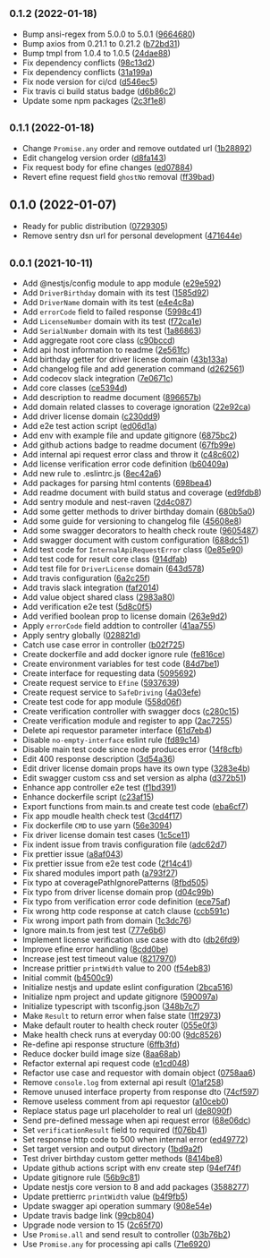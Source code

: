 ## <small>0.1.2 (2022-01-18)</small>

* Bump ansi-regex from 5.0.0 to 5.0.1 ([9664680](https://github.com/stevejkang/driver-license-verification/commit/9664680))
* Bump axios from 0.21.1 to 0.21.2 ([b72bd31](https://github.com/stevejkang/driver-license-verification/commit/b72bd31))
* Bump tmpl from 1.0.4 to 1.0.5 ([24dae88](https://github.com/stevejkang/driver-license-verification/commit/24dae88))
* Fix dependency conflicts ([98c13d2](https://github.com/stevejkang/driver-license-verification/commit/98c13d2))
* Fix dependency conflicts ([31a199a](https://github.com/stevejkang/driver-license-verification/commit/31a199a))
* Fix node version for ci/cd ([d546ec5](https://github.com/stevejkang/driver-license-verification/commit/d546ec5))
* Fix travis ci build status badge ([d6b86c2](https://github.com/stevejkang/driver-license-verification/commit/d6b86c2))
* Update some npm packages ([2c3f1e8](https://github.com/stevejkang/driver-license-verification/commit/2c3f1e8))



## <small>0.1.1 (2022-01-18)</small>

* Change `Promise.any` order and remove outdated url ([1b28892](https://github.com/stevejkang/driver-license-verification/commit/1b28892))
* Edit changelog version order ([d8fa143](https://github.com/stevejkang/driver-license-verification/commit/d8fa143))
* Fix request body for efine changes ([ed07884](https://github.com/stevejkang/driver-license-verification/commit/ed07884))
* Revert efine request field `ghostNo` removal ([ff39bad](https://github.com/stevejkang/driver-license-verification/commit/ff39bad))



## 0.1.0 (2022-01-07)

* Ready for public distribution ([0729305](https://github.com/stevejkang/driver-license-verification/commit/0729305))
* Remove sentry dsn url for personal development ([471644e](https://github.com/stevejkang/driver-license-verification/commit/471644e))



## <small>0.0.1 (2021-10-11)</small>

* Add @nestjs/config module to app module ([e29e592](https://github.com/stevejkang/driver-license-verification/commit/e29e592))
* Add `DriverBirthday` domain with its test ([1585d92](https://github.com/stevejkang/driver-license-verification/commit/1585d92))
* Add `DriverName` domain with its test ([e4e4c8a](https://github.com/stevejkang/driver-license-verification/commit/e4e4c8a))
* Add `errorCode` field to failed response ([5998c41](https://github.com/stevejkang/driver-license-verification/commit/5998c41))
* Add `LicenseNumber` domain with its test ([f72ca1e](https://github.com/stevejkang/driver-license-verification/commit/f72ca1e))
* Add `SerialNumber` domain with its test ([1a86863](https://github.com/stevejkang/driver-license-verification/commit/1a86863))
* Add aggregate root core class ([c90bccd](https://github.com/stevejkang/driver-license-verification/commit/c90bccd))
* Add api host information to readme ([2e561fc](https://github.com/stevejkang/driver-license-verification/commit/2e561fc))
* Add birthday getter for driver license domain ([43b133a](https://github.com/stevejkang/driver-license-verification/commit/43b133a))
* Add changelog file and add generation command ([d262561](https://github.com/stevejkang/driver-license-verification/commit/d262561))
* Add codecov slack integration ([7e0671c](https://github.com/stevejkang/driver-license-verification/commit/7e0671c))
* Add core classes ([ce5394d](https://github.com/stevejkang/driver-license-verification/commit/ce5394d))
* Add description to readme document ([896657b](https://github.com/stevejkang/driver-license-verification/commit/896657b))
* Add domain related classes to coverage ignoration ([22e92ca](https://github.com/stevejkang/driver-license-verification/commit/22e92ca))
* Add driver license domain ([c230dd9](https://github.com/stevejkang/driver-license-verification/commit/c230dd9))
* Add e2e test action script ([ed06d1a](https://github.com/stevejkang/driver-license-verification/commit/ed06d1a))
* Add env with example file and update gitignore ([6875bc2](https://github.com/stevejkang/driver-license-verification/commit/6875bc2))
* Add github actions badge to readme document ([67fb99e](https://github.com/stevejkang/driver-license-verification/commit/67fb99e))
* Add internal api request error class and throw it ([c48c602](https://github.com/stevejkang/driver-license-verification/commit/c48c602))
* Add license verification error code definition ([b60409a](https://github.com/stevejkang/driver-license-verification/commit/b60409a))
* Add new rule to .eslintrc.js ([8ec42a6](https://github.com/stevejkang/driver-license-verification/commit/8ec42a6))
* Add packages for parsing html contents ([698bea4](https://github.com/stevejkang/driver-license-verification/commit/698bea4))
* Add readme document with build status and coverage ([ed9fdb8](https://github.com/stevejkang/driver-license-verification/commit/ed9fdb8))
* Add sentry module and nest-raven ([2d4c087](https://github.com/stevejkang/driver-license-verification/commit/2d4c087))
* Add some getter methods to driver birthday domain ([680b5a0](https://github.com/stevejkang/driver-license-verification/commit/680b5a0))
* Add some guide for versioning to changelog file ([45608e8](https://github.com/stevejkang/driver-license-verification/commit/45608e8))
* Add some swagger decorators to health check route ([9605487](https://github.com/stevejkang/driver-license-verification/commit/9605487))
* Add swagger document with custom configuration ([688dc51](https://github.com/stevejkang/driver-license-verification/commit/688dc51))
* Add test code for `InternalApiRequestError` class ([0e85e90](https://github.com/stevejkang/driver-license-verification/commit/0e85e90))
* Add test code for result core class ([914dfab](https://github.com/stevejkang/driver-license-verification/commit/914dfab))
* Add test file for `DriverLicense` domain ([643d578](https://github.com/stevejkang/driver-license-verification/commit/643d578))
* Add travis configuration ([6a2c25f](https://github.com/stevejkang/driver-license-verification/commit/6a2c25f))
* Add travis slack integration ([faf2014](https://github.com/stevejkang/driver-license-verification/commit/faf2014))
* Add value object shared class ([2983a80](https://github.com/stevejkang/driver-license-verification/commit/2983a80))
* Add verification e2e test ([5d8c0f5](https://github.com/stevejkang/driver-license-verification/commit/5d8c0f5))
* Add verified boolean prop to license domain ([263e9d2](https://github.com/stevejkang/driver-license-verification/commit/263e9d2))
* Apply `errorCode` field addtion to controller ([41aa755](https://github.com/stevejkang/driver-license-verification/commit/41aa755))
* Apply sentry globally ([028821d](https://github.com/stevejkang/driver-license-verification/commit/028821d))
* Catch use case error in controller ([b02f725](https://github.com/stevejkang/driver-license-verification/commit/b02f725))
* Create dockerfile and add docker ignore rule ([fe816ce](https://github.com/stevejkang/driver-license-verification/commit/fe816ce))
* Create environment variables for test code ([84d7be1](https://github.com/stevejkang/driver-license-verification/commit/84d7be1))
* Create interface for requesting data ([5095692](https://github.com/stevejkang/driver-license-verification/commit/5095692))
* Create request service to `Efine` ([5937639](https://github.com/stevejkang/driver-license-verification/commit/5937639))
* Create request service to `SafeDriving` ([4a03efe](https://github.com/stevejkang/driver-license-verification/commit/4a03efe))
* Create test code for app module ([558d06f](https://github.com/stevejkang/driver-license-verification/commit/558d06f))
* Create verification controller with swagger docs ([c280c15](https://github.com/stevejkang/driver-license-verification/commit/c280c15))
* Create verification module and register to app ([2ac7255](https://github.com/stevejkang/driver-license-verification/commit/2ac7255))
* Delete api requestor parameter interface ([61d7eb4](https://github.com/stevejkang/driver-license-verification/commit/61d7eb4))
* Disable `no-empty-interface` eslint rule ([fd89c14](https://github.com/stevejkang/driver-license-verification/commit/fd89c14))
* Disable main test code since node produces error ([14f8cfb](https://github.com/stevejkang/driver-license-verification/commit/14f8cfb))
* Edit 400 response description ([3d54a36](https://github.com/stevejkang/driver-license-verification/commit/3d54a36))
* Edit driver license domain props have its own type ([3283e4b](https://github.com/stevejkang/driver-license-verification/commit/3283e4b))
* Edit swagger custom css and set version as alpha ([d372b51](https://github.com/stevejkang/driver-license-verification/commit/d372b51))
* Enhance app controller e2e test ([f1bd391](https://github.com/stevejkang/driver-license-verification/commit/f1bd391))
* Enhance dockerfile script ([c23af15](https://github.com/stevejkang/driver-license-verification/commit/c23af15))
* Export functions from main.ts and create test code ([eba6cf7](https://github.com/stevejkang/driver-license-verification/commit/eba6cf7))
* Fix app moudle health check test ([3cd4f17](https://github.com/stevejkang/driver-license-verification/commit/3cd4f17))
* Fix dockerfile `CMD` to use yarn ([56e3094](https://github.com/stevejkang/driver-license-verification/commit/56e3094))
* Fix driver license domain test cases ([1c5ce11](https://github.com/stevejkang/driver-license-verification/commit/1c5ce11))
* Fix indent issue from travis configuration file ([adc62d7](https://github.com/stevejkang/driver-license-verification/commit/adc62d7))
* Fix prettier issue ([a8af043](https://github.com/stevejkang/driver-license-verification/commit/a8af043))
* Fix prettier issue from e2e test code ([2f14c41](https://github.com/stevejkang/driver-license-verification/commit/2f14c41))
* Fix shared modules import path ([a793f27](https://github.com/stevejkang/driver-license-verification/commit/a793f27))
* Fix typo at coveragePathIgnorePatterns ([8fbd505](https://github.com/stevejkang/driver-license-verification/commit/8fbd505))
* Fix typo from driver license domain prop ([d04c99b](https://github.com/stevejkang/driver-license-verification/commit/d04c99b))
* Fix typo from verification error code definition ([ece75af](https://github.com/stevejkang/driver-license-verification/commit/ece75af))
* Fix wrong http code response at catch clause ([ccb591c](https://github.com/stevejkang/driver-license-verification/commit/ccb591c))
* Fix wrong import path from domain ([1c3dc76](https://github.com/stevejkang/driver-license-verification/commit/1c3dc76))
* Ignore main.ts from jest test ([777e6b6](https://github.com/stevejkang/driver-license-verification/commit/777e6b6))
* Implement license verification use case with dto ([db26fd9](https://github.com/stevejkang/driver-license-verification/commit/db26fd9))
* Improve efine error handling ([8cdd0be](https://github.com/stevejkang/driver-license-verification/commit/8cdd0be))
* Increase jest test timeout value ([8217970](https://github.com/stevejkang/driver-license-verification/commit/8217970))
* Increase prittier `printWidth` value to 200 ([f54eb83](https://github.com/stevejkang/driver-license-verification/commit/f54eb83))
* Initial commit ([b4500c9](https://github.com/stevejkang/driver-license-verification/commit/b4500c9))
* Initialize nestjs and update eslint configuration ([2bca516](https://github.com/stevejkang/driver-license-verification/commit/2bca516))
* Initialize npm project and update gitignore ([590097a](https://github.com/stevejkang/driver-license-verification/commit/590097a))
* Initialize typescript with tsconfig.json ([348b7c7](https://github.com/stevejkang/driver-license-verification/commit/348b7c7))
* Make `Result` to return error when false state ([1ff2973](https://github.com/stevejkang/driver-license-verification/commit/1ff2973))
* Make default router to health check router ([055e0f3](https://github.com/stevejkang/driver-license-verification/commit/055e0f3))
* Make health check runs at everyday 00:00 ([9dc8526](https://github.com/stevejkang/driver-license-verification/commit/9dc8526))
* Re-define api response structure ([6ffb3fd](https://github.com/stevejkang/driver-license-verification/commit/6ffb3fd))
* Reduce docker build image size ([8aa68ab](https://github.com/stevejkang/driver-license-verification/commit/8aa68ab))
* Refactor external api request code ([e1cd048](https://github.com/stevejkang/driver-license-verification/commit/e1cd048))
* Refactor use case and requestor with domain object ([0758aa6](https://github.com/stevejkang/driver-license-verification/commit/0758aa6))
* Remove `console.log` from external api result ([01af258](https://github.com/stevejkang/driver-license-verification/commit/01af258))
* Remove unused interface property from response dto ([74cf597](https://github.com/stevejkang/driver-license-verification/commit/74cf597))
* Remove useless comment from api requestor ([a10ceb0](https://github.com/stevejkang/driver-license-verification/commit/a10ceb0))
* Replace status page url placeholder to real url ([de8090f](https://github.com/stevejkang/driver-license-verification/commit/de8090f))
* Send pre-defined message when api request error ([68e06dc](https://github.com/stevejkang/driver-license-verification/commit/68e06dc))
* Set `verificationResult` field to required ([f076b41](https://github.com/stevejkang/driver-license-verification/commit/f076b41))
* Set response http code to 500 when internal error ([ed49772](https://github.com/stevejkang/driver-license-verification/commit/ed49772))
* Set target version and output directory ([1bd9a2f](https://github.com/stevejkang/driver-license-verification/commit/1bd9a2f))
* Test driver birthday custom getter methods ([8414be8](https://github.com/stevejkang/driver-license-verification/commit/8414be8))
* Update github actions script with env create step ([94ef74f](https://github.com/stevejkang/driver-license-verification/commit/94ef74f))
* Update gitignore rule ([56b9c81](https://github.com/stevejkang/driver-license-verification/commit/56b9c81))
* Update nestjs core version to 8 and add packages ([3588277](https://github.com/stevejkang/driver-license-verification/commit/3588277))
* Update prettierrc `printWidth` value ([b4f9fb5](https://github.com/stevejkang/driver-license-verification/commit/b4f9fb5))
* Update swagger api operation summary ([908e54e](https://github.com/stevejkang/driver-license-verification/commit/908e54e))
* Update travis badge link ([99cb804](https://github.com/stevejkang/driver-license-verification/commit/99cb804))
* Upgrade node version to 15 ([2c65f70](https://github.com/stevejkang/driver-license-verification/commit/2c65f70))
* Use `Promise.all` and send result to controller ([03b76b2](https://github.com/stevejkang/driver-license-verification/commit/03b76b2))
* Use `Promise.any` for processing api calls ([71e6920](https://github.com/stevejkang/driver-license-verification/commit/71e6920))


<!-- Steps to update version
1. Bump version in package.json
2. npm run changelog
3. Commit package.json and CHANGELOG.md
4. Tag
5. Push commit and tag
6. Release -->
